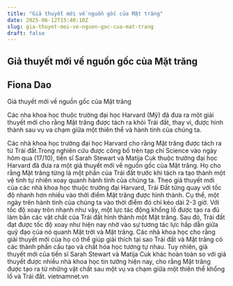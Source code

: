 ```yaml
---
title: "Giả thuyết mới về nguồn gốc của Mặt trăng"
date: 2025-06-12T15:40:10Z
slug: gia-thuyet-moi-ve-nguon-goc-cua-mat-trang
draft: false
---
```


## Giả thuyết mới về nguồn gốc của Mặt trăng

## Fiona Dao

Giả thuyết mới về nguồn gốc của Mặt trăng​ 
 
Các nha khoa học thuộc trường đại học Harvard (Mỹ) đã đưa ra một giải thuyết mới cho rằng Mặt trăng được tách ra khỏi Trái đất, thay vì, được hình thành sau vụ va chạm giữa một thiên thể và hành tinh của chúng ta.
 
 
​Các nhà khoa học trường đại học Harvard cho rằng Mặt trăng được tách ra từ Trái đất.​Trong nghiên cứu được công bố trên tạp chí Science vào ngày hôm qua (17/10), tiến sĩ Sarah Stewart và Matija Cuk thuộc trường đại học Harvard đã đưa ra một giả thuyết mới về nguồn gốc của Mặt trăng. Họ cho rằng Mặt trăng từng là một phần của Trái đất trước khi tách ra tạo thành một vệ tinh tự nhiên xoay quanh hành tinh của chúng ta.
Theo giả thuyết mới của các nhà khoa học thuộc trường đại Harvard, Trái Đất từng quay với tốc độ nhanh hơn nhiều vào thời điểm Mặt trăng được hình thành. Cụ thể, một ngày trên hành tinh của chúng ta vào thời điểm đó chỉ kéo dài 2-3 giờ.
Với tốc độ xoay tròn nhanh như vậy, một lực tác động khổng lồ được tạo ra đủ làm bắn các vật chất của Trái đất hình thành một Mặt trăng. Sau đó, Trái đất đạt được tốc độ xoay như hiện nay nhờ vào sự tương tác lực hấp dẫn giữa quỹ đạo của nó quanh Mặt trời và Mặt trăng.
Các nhà khoa học cho rằng giải thuyết mới của họ có thể giúp giải thích tại sao Trái đất và Mặt trăng có các thành phần cấu tạo và chất hóa học tương tự nhau.
Tuy nhiên, giả thuyết mới của tiến sĩ Sarah Stewart và Matija Cuk khác hoàn toàn so với giả thuyết được nhiều nhà khoa học tin tưởng hiện nay, cho rằng Mặt trăng được tạo ra từ những vật chất sau một vụ va chạm giữa một thiên thể khổng lồ và Trái đất.
vietnamnet.vn​